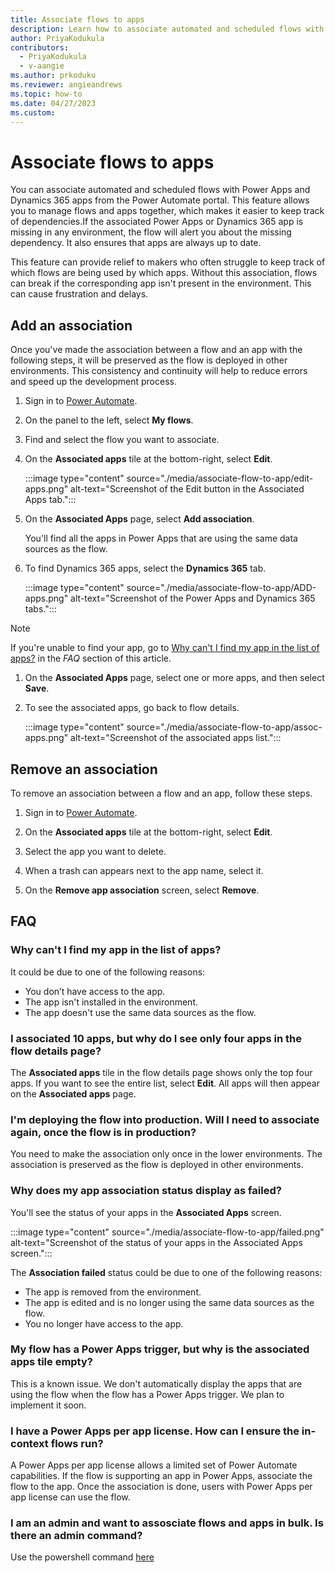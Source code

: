 ```yaml
---
title: Associate flows to apps
description: Learn how to associate automated and scheduled flows with Power Apps and Dynamics 365 apps.
author: PriyaKodukula
contributors:
  - PriyaKodukula
  - v-aangie
ms.author: prkoduku
ms.reviewer: angieandrews
ms.topic: how-to
ms.date: 04/27/2023
ms.custom:
---
```


# Associate flows to apps

You can associate automated and scheduled flows with Power Apps and Dynamics 365 apps from the Power Automate portal. This feature allows you to manage flows and apps together, which makes it easier to keep track of dependencies.If the associated Power Apps or Dynamics 365 app is missing in any environment, the flow will alert you about the missing dependency. It also ensures that apps are always up to date.

This feature can provide relief to makers who often struggle to keep track of which flows are being used by which apps. Without this association, flows can break if the corresponding app isn't present in the environment. This can cause frustration and delays.


## Add an association

Once you've made the association between a flow and an app with the following steps, it will be preserved as the flow is deployed in other environments. This consistency and continuity will help to reduce errors and speed up the development process.

1. Sign in to [Power Automate](https://make.powerautomate.com).

1. On the panel to the left, select **My flows**.

1. Find and select the flow you want to associate.

1. On the **Associated apps** tile at the bottom-right, select **Edit**.

    :::image type="content" source="./media/associate-flow-to-app/edit-apps.png" alt-text="Screenshot of the Edit button in the Associated Apps tab.":::

1. On the **Associated Apps** page, select **Add association**.

    You'll find all the apps in Power Apps that are using the same data sources as the flow.

1. To find Dynamics 365 apps, select the **Dynamics 365** tab.

    :::image type="content" source="./media/associate-flow-to-app/ADD-apps.png" alt-text="Screenshot of the Power Apps and Dynamics 365 tabs.":::

>[!NOTE]
>
> If you're unable to find your app, go to [Why can't I find my app in the list of apps?](#why-cant-i-find-my-app-in-the-list-of-apps) in the *FAQ* section of this article.

1. On the **Associated Apps** page, select one or more apps, and then select **Save**.

1. To see the associated apps, go back to flow details.  

    :::image type="content" source="./media/associate-flow-to-app/assoc-apps.png" alt-text="Screenshot of the associated apps list.":::

## Remove an association

To remove an association between a flow and an app, follow these steps.

1. Sign in to [Power Automate](https://make.powerautomate.com).

1. On the **Associated apps** tile at the bottom-right, select **Edit**.

1. Select the app you want to delete.

1. When a trash can appears next to the app name, select it.

1. On the **Remove app association** screen, select **Remove**.

## FAQ

### Why can't I find my app in the list of apps?

It could be due to one of the following reasons:

- You don’t have access to the app.
- The app isn't installed in the environment.
- The app doesn't use the same data sources as the flow.  

### I associated 10 apps, but why do I see only four apps in the flow details page?

The **Associated apps** tile in the flow details page shows only the top four apps. If you want to see the entire list, select **Edit**. All apps will then appear on the **Associated apps** page.  

### I'm deploying the flow into production. Will I need to associate again, once the flow is in production?

You need to make the association only once in the lower environments. The association is preserved as the flow is deployed in other environments.  

### Why does my app association status display as failed?

You'll see the status of your apps in the **Associated Apps**  screen.

:::image type="content" source="./media/associate-flow-to-app/failed.png" alt-text="Screenshot of the status of your apps in the Associated Apps screen.":::

The **Association failed** status could be due to one of the following reasons:

- The app is removed from the environment.  
- The app is edited and is no longer using the same data sources as the flow.
- You no longer have access to the app.

### My flow has a Power Apps trigger, but why is the associated apps tile empty?

This is a known issue. We don't automatically display the apps that are using the flow when the flow has a Power Apps trigger. We plan to implement it soon.  

### I have a Power Apps per app license. How can I ensure the in-context flows run?

A Power Apps per app license allows a limited set of Power Automate capabilities. If the flow is supporting an app in Power Apps, associate the flow to the app. Once the association is done, users with Power Apps per app license can use the flow.  

### I am an admin and want to assosciate flows and apps in bulk. Is there an admin command?
Use the powershell command [here](https://learn.microsoft.com/power-platform/admin/power-automate-licensing/faqs#how-can-i-associate-in-context-flows-to-apps)

